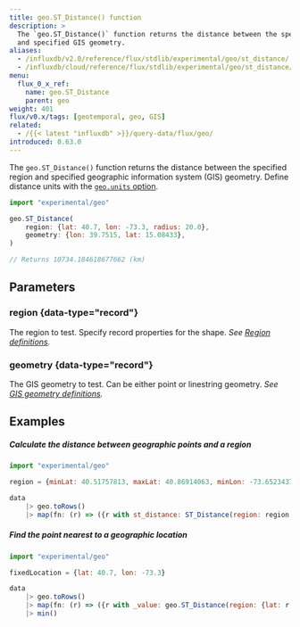 ```yaml
---
title: geo.ST_Distance() function
description: >
  The `geo.ST_Distance()` function returns the distance between the specified region
  and specified GIS geometry.
aliases:
  - /influxdb/v2.0/reference/flux/stdlib/experimental/geo/st_distance/
  - /influxdb/cloud/reference/flux/stdlib/experimental/geo/st_distance/
menu:
  flux_0_x_ref:
    name: geo.ST_Distance
    parent: geo
weight: 401
flux/v0.x/tags: [geotemporal, geo, GIS]
related:
  - /{{< latest "influxdb" >}}/query-data/flux/geo/
introduced: 0.63.0
---
```


The `geo.ST_Distance()` function returns the distance between the specified region
and specified geographic information system (GIS) geometry.
Define distance units with the [`geo.units` option](/flux/v0.x/stdlib/experimental/geo/#define-distance-units).

```js
import "experimental/geo"

geo.ST_Distance(
    region: {lat: 40.7, lon: -73.3, radius: 20.0},
    geometry: {lon: 39.7515, lat: 15.08433},
)

// Returns 10734.184618677662 (km)
```

## Parameters

### region {data-type="record"}
The region to test.
Specify record properties for the shape.
_See [Region definitions](/flux/v0.x/stdlib/experimental/geo/#region-definitions)._

### geometry {data-type="record"}
The GIS geometry to test.
Can be either point or linestring geometry.
_See [GIS geometry definitions](/flux/v0.x/stdlib/experimental/geo/#gis-geometry-definitions)._

## Examples

##### Calculate the distance between geographic points and a region
```js
import "experimental/geo"

region = {minLat: 40.51757813, maxLat: 40.86914063, minLon: -73.65234375, maxLon: -72.94921875}

data
    |> geo.toRows()
    |> map(fn: (r) => ({r with st_distance: ST_Distance(region: region, geometry: {lat: r.lat, lon: r.lon})}))
```

##### Find the point nearest to a geographic location
```js
import "experimental/geo"

fixedLocation = {lat: 40.7, lon: -73.3}

data
    |> geo.toRows()
    |> map(fn: (r) => ({r with _value: geo.ST_Distance(region: {lat: r.lat, lon: r.lon}, geometry: fixedLocation)}))
    |> min()
```
